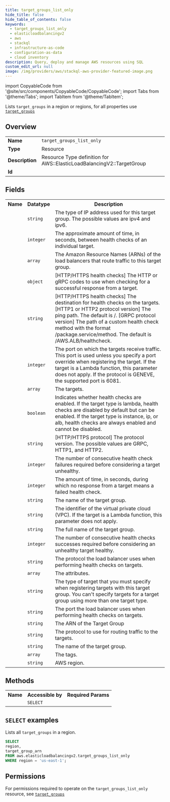 ```yaml
---
title: target_groups_list_only
hide_title: false
hide_table_of_contents: false
keywords:
  - target_groups_list_only
  - elasticloadbalancingv2
  - aws
  - stackql
  - infrastructure-as-code
  - configuration-as-data
  - cloud inventory
description: Query, deploy and manage AWS resources using SQL
custom_edit_url: null
image: /img/providers/aws/stackql-aws-provider-featured-image.png
---
```


import CopyableCode from '@site/src/components/CopyableCode/CopyableCode';
import Tabs from '@theme/Tabs';
import TabItem from '@theme/TabItem';

Lists <code>target_groups</code> in a region or regions, for all properties use <a href="/providers/aws/serviceName/target_groups/"><code>target_groups</code></a>

## Overview
<table><tbody>
<tr><td><b>Name</b></td><td><code>target_groups_list_only</code></td></tr>
<tr><td><b>Type</b></td><td>Resource</td></tr>
<tr><td><b>Description</b></td><td>Resource Type definition for AWS::ElasticLoadBalancingV2::TargetGroup</td></tr>
<tr><td><b>Id</b></td><td><CopyableCode code="aws.elasticloadbalancingv2.target_groups_list_only" /></td></tr>
</tbody></table>

## Fields
<table><tbody><tr><th>Name</th><th>Datatype</th><th>Description</th></tr><tr><td><CopyableCode code="ip_address_type" /></td><td><code>string</code></td><td>The type of IP address used for this target group. The possible values are ipv4 and ipv6.</td></tr>
<tr><td><CopyableCode code="health_check_interval_seconds" /></td><td><code>integer</code></td><td>The approximate amount of time, in seconds, between health checks of an individual target.</td></tr>
<tr><td><CopyableCode code="load_balancer_arns" /></td><td><code>array</code></td><td>The Amazon Resource Names (ARNs) of the load balancers that route traffic to this target group.</td></tr>
<tr><td><CopyableCode code="matcher" /></td><td><code>object</code></td><td>&#91;HTTP/HTTPS health checks&#93; The HTTP or gRPC codes to use when checking for a successful response from a target.</td></tr>
<tr><td><CopyableCode code="health_check_path" /></td><td><code>string</code></td><td>&#91;HTTP/HTTPS health checks&#93; The destination for health checks on the targets. &#91;HTTP1 or HTTP2 protocol version&#93; The ping path. The default is /. &#91;GRPC protocol version&#93; The path of a custom health check method with the format /package.service/method. The default is /AWS.ALB/healthcheck.</td></tr>
<tr><td><CopyableCode code="port" /></td><td><code>integer</code></td><td>The port on which the targets receive traffic. This port is used unless you specify a port override when registering the target. If the target is a Lambda function, this parameter does not apply. If the protocol is GENEVE, the supported port is 6081.</td></tr>
<tr><td><CopyableCode code="targets" /></td><td><code>array</code></td><td>The targets.</td></tr>
<tr><td><CopyableCode code="health_check_enabled" /></td><td><code>boolean</code></td><td>Indicates whether health checks are enabled. If the target type is lambda, health checks are disabled by default but can be enabled. If the target type is instance, ip, or alb, health checks are always enabled and cannot be disabled.</td></tr>
<tr><td><CopyableCode code="protocol_version" /></td><td><code>string</code></td><td>&#91;HTTP/HTTPS protocol&#93; The protocol version. The possible values are GRPC, HTTP1, and HTTP2.</td></tr>
<tr><td><CopyableCode code="unhealthy_threshold_count" /></td><td><code>integer</code></td><td>The number of consecutive health check failures required before considering a target unhealthy.</td></tr>
<tr><td><CopyableCode code="health_check_timeout_seconds" /></td><td><code>integer</code></td><td>The amount of time, in seconds, during which no response from a target means a failed health check.</td></tr>
<tr><td><CopyableCode code="name" /></td><td><code>string</code></td><td>The name of the target group.</td></tr>
<tr><td><CopyableCode code="vpc_id" /></td><td><code>string</code></td><td>The identifier of the virtual private cloud (VPC). If the target is a Lambda function, this parameter does not apply.</td></tr>
<tr><td><CopyableCode code="target_group_full_name" /></td><td><code>string</code></td><td>The full name of the target group.</td></tr>
<tr><td><CopyableCode code="healthy_threshold_count" /></td><td><code>integer</code></td><td>The number of consecutive health checks successes required before considering an unhealthy target healthy.</td></tr>
<tr><td><CopyableCode code="health_check_protocol" /></td><td><code>string</code></td><td>The protocol the load balancer uses when performing health checks on targets.</td></tr>
<tr><td><CopyableCode code="target_group_attributes" /></td><td><code>array</code></td><td>The attributes.</td></tr>
<tr><td><CopyableCode code="target_type" /></td><td><code>string</code></td><td>The type of target that you must specify when registering targets with this target group. You can't specify targets for a target group using more than one target type.</td></tr>
<tr><td><CopyableCode code="health_check_port" /></td><td><code>string</code></td><td>The port the load balancer uses when performing health checks on targets.</td></tr>
<tr><td><CopyableCode code="target_group_arn" /></td><td><code>string</code></td><td>The ARN of the Target Group</td></tr>
<tr><td><CopyableCode code="protocol" /></td><td><code>string</code></td><td>The protocol to use for routing traffic to the targets.</td></tr>
<tr><td><CopyableCode code="target_group_name" /></td><td><code>string</code></td><td>The name of the target group.</td></tr>
<tr><td><CopyableCode code="tags" /></td><td><code>array</code></td><td>The tags.</td></tr>
<tr><td><CopyableCode code="region" /></td><td><code>string</code></td><td>AWS region.</td></tr>
</tbody></table>

## Methods

<table><tbody>
  <tr>
    <th>Name</th>
    <th>Accessible by</th>
    <th>Required Params</th>
  </tr>
  <tr>
    <td><CopyableCode code="list_resources" /></td>
    <td><code>SELECT</code></td>
    <td><CopyableCode code="region" /></td>
  </tr>
</tbody></table>

## `SELECT` examples
Lists all <code>target_groups</code> in a region.
```sql
SELECT
region,
target_group_arn
FROM aws.elasticloadbalancingv2.target_groups_list_only
WHERE region = 'us-east-1';
```


## Permissions

For permissions required to operate on the <code>target_groups_list_only</code> resource, see <a href="/providers/aws/elasticloadbalancingv2/target_groups/#permissions"><code>target_groups</code></a>



